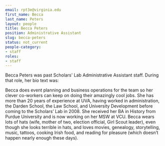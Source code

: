 ```yaml
---
email: rpt3e@virginia.edu
first_name: Becca
last_name: Peters
layout: people
title: Becca Peters
position: Administrative Assistant
slug: becca-peters
status: not_current
people-category:
- staff
roles:
- staff
---
```

Becca Peters was past Scholars' Lab Administrative Assistant staff. During that role, her bio text was:

Becca does event planning and business operations for the team so her clever co-workers can keep on doing their amazingly cool jobs. She has more than 20 years of experience at UVA, having worked in administration, the Darden School, the Law School, and University Development before coming to the Scholars’ Lab in 2008.  She received her BA in History from Purdue University and is now working on her MSW at VCU.  Becca wears lots of hats (wife, mother of two, election official, Girl Scout leader), even though she looks terrible in hats, and loves movies, genealogy, storytelling, music, tattoos, cooking Irish food, and reading for pleasure (which doesn’t happen nearly enough these days).
